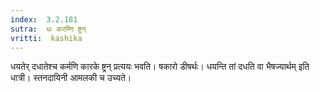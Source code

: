 ```yaml
---
index:  3.2.181
sutra:  धः करम्णि ष्ट्रन्
vritti:  kashika 
---
```


धयतेर् दधातेश्च कर्मणि कारके ष्ट्रन् प्रत्ययः भवति। षकारो डीषर्थः। धयन्ति तां दधति वा भैषज्यार्थम् इति धात्री। स्तनदायिनी आमलकी च उच्यते।

